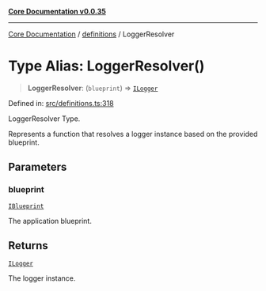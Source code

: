[**Core Documentation v0.0.35**](../../README.md)

***

[Core Documentation](../../modules.md) / [definitions](../README.md) / LoggerResolver

# Type Alias: LoggerResolver()

> **LoggerResolver**: (`blueprint`) => [`ILogger`](../interfaces/ILogger.md)

Defined in: [src/definitions.ts:318](https://github.com/stonemjs/core/blob/83759020101bdf94fc7c7a0d8609e63689d57c0f/src/definitions.ts#L318)

LoggerResolver Type.

Represents a function that resolves a logger instance based on the provided blueprint.

## Parameters

### blueprint

[`IBlueprint`](IBlueprint.md)

The application blueprint.

## Returns

[`ILogger`](../interfaces/ILogger.md)

The logger instance.
